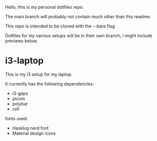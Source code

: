 Hello, this is my personal dotfiles repo.

The main branch will probably not contain much other than this readme.

This repo is intended to be cloned with the --bare flag.

Dotfiles for my various setups will be in their own branch, i might include previews below.

# i3-laptop
This is my i3 setup for my laptop.

It currently has the following dependencies:
* i3-gaps
* picom
* polybar
* rofi

fonts used:
* Hasklug nerd font
* Material design icons
